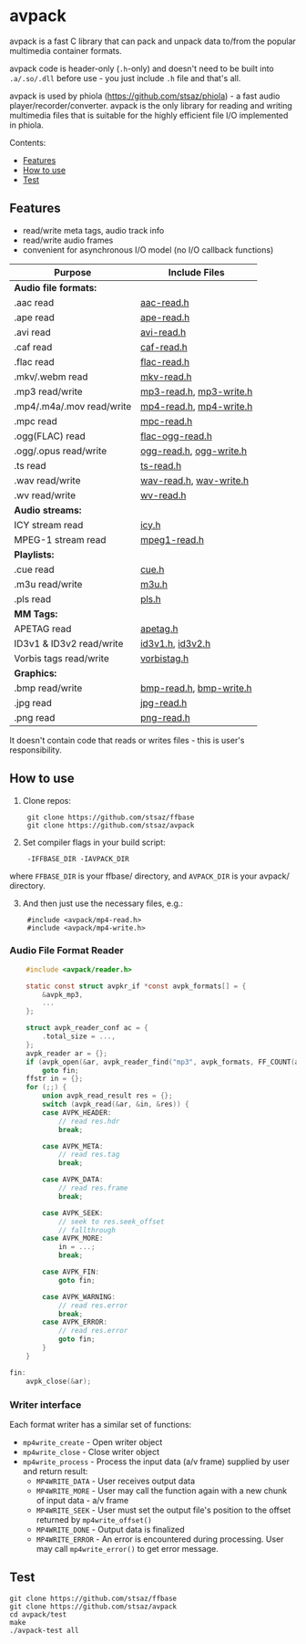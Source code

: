 # avpack

avpack is a fast C library that can pack and unpack data to/from the popular multimedia container formats.

avpack code is header-only (`.h`-only) and doesn't need to be built into `.a/.so/.dll` before use - you just include `.h` file and that's all.

avpack is used by phiola (https://github.com/stsaz/phiola) - a fast audio player/recorder/converter.
avpack is the only library for reading and writing multimedia files that is suitable for the highly efficient file I/O implemented in phiola.

Contents:

* [Features](#features)
* [How to use](#how-to-use)
* [Test](#test)


## Features

* read/write meta tags, audio track info
* read/write audio frames
* convenient for asynchronous I/O model (no I/O callback functions)

| Purpose | Include Files |
| --- | --- |
| **Audio file formats:** | |
|  .aac read                 | [aac-read.h](avpack/aac-read.h) |
|  .ape read                 | [ape-read.h](avpack/ape-read.h) |
|  .avi read                 | [avi-read.h](avpack/avi-read.h) |
|  .caf read                 | [caf-read.h](avpack/caf-read.h) |
|  .flac read                | [flac-read.h](avpack/flac-read.h) |
|  .mkv/.webm read           | [mkv-read.h](avpack/mkv-read.h) |
|  .mp3 read/write           | [mp3-read.h](avpack/mp3-read.h), [mp3-write.h](avpack/mp3-write.h) |
|  .mp4/.m4a/.mov read/write | [mp4-read.h](avpack/mp4-read.h), [mp4-write.h](avpack/mp4-write.h) |
|  .mpc read                 | [mpc-read.h](avpack/mpc-read.h) |
|  .ogg(FLAC) read           | [flac-ogg-read.h](avpack/flac-ogg-read.h) |
|  .ogg/.opus read/write     | [ogg-read.h](avpack/ogg-read.h), [ogg-write.h](avpack/ogg-write.h) |
|  .ts read                  | [ts-read.h](avpack/ts-read.h) |
|  .wav read/write           | [wav-read.h](avpack/wav-read.h), [wav-write.h](avpack/wav-write.h) |
|  .wv read/write            | [wv-read.h](avpack/wv-read.h) |
| **Audio streams:** | |
|  ICY stream read           | [icy.h](avpack/icy.h) |
|  MPEG-1 stream read        | [mpeg1-read.h](avpack/mpeg1-read.h) |
| **Playlists:** | |
|  .cue read                 | [cue.h](avpack/cue.h) |
|  .m3u read/write           | [m3u.h](avpack/m3u.h) |
|  .pls read                 | [pls.h](avpack/pls.h) |
| **MM Tags:** | |
|  APETAG read               | [apetag.h](avpack/apetag.h) |
|  ID3v1 & ID3v2 read/write  | [id3v1.h](avpack/id3v1.h), [id3v2.h](avpack/id3v2.h) |
|  Vorbis tags read/write    | [vorbistag.h](avpack/vorbistag.h) |
| **Graphics:** | |
|  .bmp read/write           | [bmp-read.h](avpack/bmp-read.h), [bmp-write.h](avpack/bmp-write.h) |
|  .jpg read                 | [jpg-read.h](avpack/jpg-read.h) |
|  .png read                 | [png-read.h](avpack/png-read.h) |

It doesn't contain code that reads or writes files - this is user's responsibility.


## How to use

1. Clone repos:

		git clone https://github.com/stsaz/ffbase
		git clone https://github.com/stsaz/avpack

2. Set compiler flags in your build script:

		-IFFBASE_DIR -IAVPACK_DIR

where `FFBASE_DIR` is your ffbase/ directory,
and `AVPACK_DIR` is your avpack/ directory.

3. And then just use the necessary files, e.g.:

		#include <avpack/mp4-read.h>
		#include <avpack/mp4-write.h>


### Audio File Format Reader

```C
	#include <avpack/reader.h>

	static const struct avpkr_if *const avpk_formats[] = {
		&avpk_mp3,
		...
	};

	struct avpk_reader_conf ac = {
		.total_size = ...,
	};
	avpk_reader ar = {};
	if (avpk_open(&ar, avpk_reader_find("mp3", avpk_formats, FF_COUNT(avpk_formats)), &ac))
		goto fin;
	ffstr in = {};
	for (;;) {
		union avpk_read_result res = {};
		switch (avpk_read(&ar, &in, &res)) {
		case AVPK_HEADER:
			// read res.hdr
			break;

		case AVPK_META:
			// read res.tag
			break;

		case AVPK_DATA:
			// read res.frame
			break;

		case AVPK_SEEK:
			// seek to res.seek_offset
			// fallthrough
		case AVPK_MORE:
			in = ...;
			break;

		case AVPK_FIN:
			goto fin;

		case AVPK_WARNING:
			// read res.error
			break;
		case AVPK_ERROR:
			// read res.error
			goto fin;
		}
	}

fin:
	avpk_close(&ar);
```

### Writer interface

Each format writer has a similar set of functions:

* `mp4write_create` - Open writer object
* `mp4write_close` - Close writer object
* `mp4write_process` - Process the input data (a/v frame) supplied by user and return result:
	* `MP4WRITE_DATA` - User receives output data
	* `MP4WRITE_MORE` - User may call the function again with a new chunk of input data - a/v frame
	* `MP4WRITE_SEEK` - User must set the output file's position to the offset returned by `mp4write_offset()`
	* `MP4WRITE_DONE` - Output data is finalized
	* `MP4WRITE_ERROR` - An error is encountered during processing.  User may call `mp4write_error()` to get error message.


## Test

	git clone https://github.com/stsaz/ffbase
	git clone https://github.com/stsaz/avpack
	cd avpack/test
	make
	./avpack-test all
